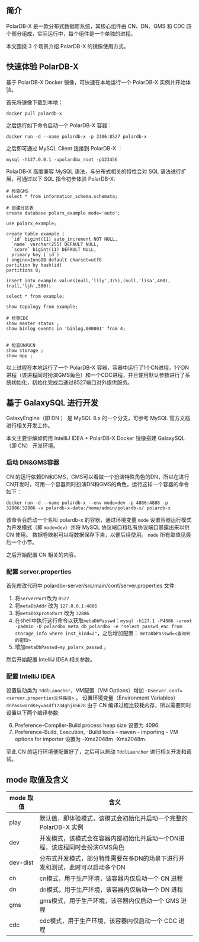 ## 简介
PolarDB-X 是一款分布式数据库系统，其核心组件由 CN、DN、GMS 和 CDC 四个部分组成，实际运行中，每个组件是一个单独的进程。

本文围绕 3 个场景介绍 PolarDB-X 的镜像使用方式。

## 快速体验 PolarDB-X
基于 PolarDB-X Docker 镜像，可快速在本地运行一个 PolarDB-X 实例并开始体验。

首先将镜像下载到本地：

```shell
docker pull polardb-x
```

之后运行如下命令启动一个 PolarDB-X 容器：

```shell
docker run -d --name polardb-x -p 3306:8527 polardb-x
```

之后即可通过 MySQL Client 连接到 PolarDB-X ：

```shell
mysql -h127.0.0.1 -upolardbx_root -p123456
```

PolarDB-X 高度兼容 MySQL 语法，与分布式相关的特性会对 SQL 语法进行扩展，可通过以下 SQL 指令初步体验 PolarDB-X:

```mysql
# 检查GMS 
select * from information_schema.schemata;

# 创建分区表
create database polarx_example mode='auto';

use polarx_example;

create table example (
  `id` bigint(11) auto_increment NOT NULL,
  `name` varchar(255) DEFAULT NULL,
  `score` bigint(11) DEFAULT NULL,
  primary key (`id`)
) engine=InnoDB default charset=utf8 
partition by hash(id) 
partitions 8;

insert into example values(null,'lily',375),(null,'lisa',400),(null,'ljh',500);

select * from example;

show topology from example;

# 检查CDC
show master status ;
show binlog events in 'binlog.000001' from 4;


# 检查DN和CN
show storage ;  
show mpp ;
```

以上过程在本地运行了一个 PolarDB-X 容器，容器中运行了1个CN进程，1个DN进程（该进程同时扮演GMS角色）和一个CDC进程，并且使用默认参数进行了系统初始化，初始化完成后通过8527端口对外提供服务。

## 基于 GalaxySQL 进行开发
GalaxyEngine（即 DN ） 是 MySQL 8.x 的一个分支，可参考 MySQL 官方文档进行相关开发工作。

本文主要讲解如何用 IntelliJ IDEA + PolarDB-X Docker 镜像搭建 GalaxySQL（即 CN） 开发环境。

### 启动 DN&GMS容器
CN 的运行依赖DN和GMS，GMS可以看做一个扮演特殊角色的DN，所以在进行CN开发时，可用一个容器同时扮演DN和GMS的角色。运行这样一个容器的命令如下：

```shell
docker run -d --name polardb-x --env mode=dev -p 4886:4886 -p 32886:32886 -v polardb-x-data:/home/admin/polardb-x/ polardb-x
```

该命令会启动一个名叫 polardb-x 的容器，通过环境变量 `mode` 设置容器运行模式为开发模式（即 `mode=dev`）并将 MySQL 协议端口和私有协议端口暴露出来以供 CN 使用。
数据卷映射可以将数据保存下来，以便后续使用。
`mode` 所有取值见最后一个小节。

之后开始配置 CN 相关的内容。

### 配置 server.properties
首先修改代码中 polardbx-server/src/main/conf/server.properties 文件:

1. 将`serverPort`改为 `8527`
2. 将`metaDbAddr` 改为 `127.0.0.1:4886`
3. 将`metaDbXprotoPort` 改为 `32886`
4. 在shell中执行这行命令以获取`metaDbPasswd`：`mysql -h127.1 -P4886 -uroot -padmin -D polardbx_meta_db_polardbx -e "select passwd_enc from storage_info where inst_kind=2"`，之后增加配置： `metaDbPasswd=<查询到的密码>`
5. 增加`metaDbPasswd=my_polarx_passwd` 。

然后开始配置 IntelliJ IDEA 相关参数。

### 配置 IntelliJ IDEA
设置启动类为 `TddlLauncher`，VM配置（VM Options）增加 `-Dserver.conf=<server.properties文件路径>` 。
设置环境变量（Environment Variables） `dnPasswordKey=asdf1234ghjk5678`
由于 CN 编译过程比较耗内存，所以需要同时设置以下两个编译参数:

6. Preference-Compiler-Build process heap size 设置为 4096.
7. Preference-Build, Execution, -Build tools - maven - importing - VM options for importer 设置为 -Xmx2048m -Xms2048m.

至此 CN 的运行环境便配置好了，之后可以启动 `TddlLauncher` 进行相关开发和调试。


## mode 取值及含义

| mode 取值  | 含义                                       |
|----------|------------------------------------------|
| play     | 默认值，即体验模式，该模式会初始化并启动一个完整的 PolarDB-X 实例   |
| dev      | 开发模式，该模式会在容器内部初始化并启动一个DN进程，该进程同时会扮演GMS角色 |
| dev-dist | 分布式开发模式，部分特性需要在多DN的场景下进行开发和测试，此时可以启动多个DN |
| cn       | cn模式，用于生产环境，该容器内仅启动一个 CN 进程              |
| dn       | dn模式，用于生产环境，该容器内仅启动一个 DN 进程              |
| gms      | gms模式，用于生产环境，该容器内仅启动一个 GMS 进程            |
| cdc      | cdc模式，用于生产环境，该容器内仅启动一个 CDC 进程            |

